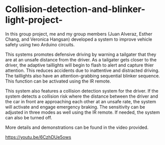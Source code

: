 # Collision-detection-and-blinker-light-project-
In this group project, me and my group members (Juan Alveraz, Esther Chang, and Veronica Hangsan) developed a system to improve vehicle safety using two Arduino circuits. 

This systems promotes defensive driving by warning a tailgater that they are at an unsafe distance from the driver. As a tailgater gets closer to the driver, the adaptive taillights will begin to flash to alert and capture thier attention. This reduces accidents due to inattentive and distracted driving. The taillights also have an attention-grabbing sequential blinker sequence. This function can be activated using the IR remote. 

This system also features a collision detection system for the driver. If the system detects a collision risk where the distance between the driver and the car in front are approaching each other at an unsafe rate, the system will activate and engage emergency braking. The sensitivity can be adjusted in three modes as well using the IR remote. If needed, the system can also be turned off. 

More details and demonstrations can be found in the video provided. 

https://youtu.be/6CzhDUe5ows


